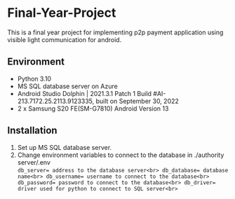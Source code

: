 # Final-Year-Project
This is a final year project for implementing p2p payment application using visible light communication for android.

## Environment
- Python 3.10
- MS SQL database server on Azure
- Android Studio Dolphin | 2021.3.1 Patch 1 Build #AI-213.7172.25.2113.9123335, built on September 30, 2022
- 2 x Samsung S20 FE(SM-G7810) Android Version 13

## Installation
1. Set up MS SQL database server.
2. Change environment variables to connect to the database in ./authority server/.env<br>
`
db_server= address to the database server<br>
db_database= database name<br>
db_username= username to connect to the database<br>
db_password= password to connect to the database<br>
db_driver= driver used for python to connect to SQL server<br>
`
